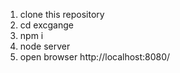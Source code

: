 1. clone this repository
2. cd excgange
3. npm i 
4. node server
5. open browser  http://localhost:8080/

